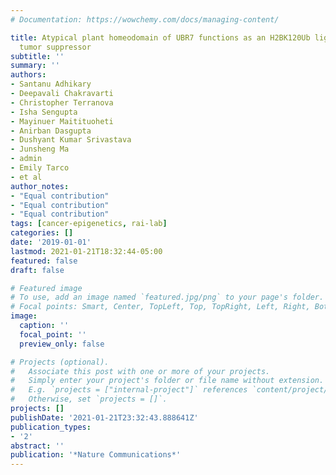 ```yaml
---
# Documentation: https://wowchemy.com/docs/managing-content/

title: Atypical plant homeodomain of UBR7 functions as an H2BK120Ub ligase and breast
  tumor suppressor
subtitle: ''
summary: ''
authors:
- Santanu Adhikary
- Deepavali Chakravarti
- Christopher Terranova
- Isha Sengupta
- Mayinuer Maitituoheti
- Anirban Dasgupta
- Dushyant Kumar Srivastava
- Junsheng Ma
- admin
- Emily Tarco
- et al
author_notes:
- "Equal contribution"
- "Equal contribution"
- "Equal contribution"
tags: [cancer-epigenetics, rai-lab]
categories: []
date: '2019-01-01'
lastmod: 2021-01-21T18:32:44-05:00
featured: false
draft: false

# Featured image
# To use, add an image named `featured.jpg/png` to your page's folder.
# Focal points: Smart, Center, TopLeft, Top, TopRight, Left, Right, BottomLeft, Bottom, BottomRight.
image:
  caption: ''
  focal_point: ''
  preview_only: false

# Projects (optional).
#   Associate this post with one or more of your projects.
#   Simply enter your project's folder or file name without extension.
#   E.g. `projects = ["internal-project"]` references `content/project/deep-learning/index.md`.
#   Otherwise, set `projects = []`.
projects: []
publishDate: '2021-01-21T23:32:43.888641Z'
publication_types:
- '2'
abstract: ''
publication: '*Nature Communications*'
---
```


